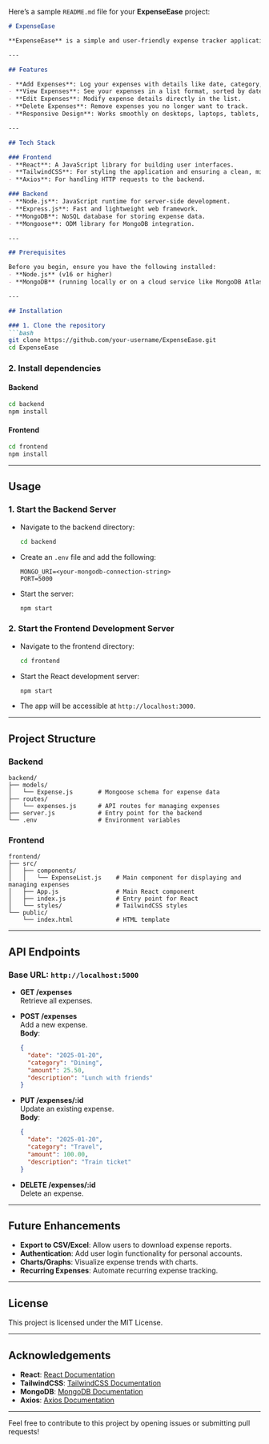 Here’s a sample `README.md` file for your **ExpenseEase** project:

```markdown
# ExpenseEase

**ExpenseEase** is a simple and user-friendly expense tracker application designed to help users manage and organize their daily expenses. It features a minimalist design, responsive layout, and CRUD functionality for seamless expense tracking.

---

## Features

- **Add Expenses**: Log your expenses with details like date, category, amount, and description.
- **View Expenses**: See your expenses in a list format, sorted by date (ascending/descending).
- **Edit Expenses**: Modify expense details directly in the list.
- **Delete Expenses**: Remove expenses you no longer want to track.
- **Responsive Design**: Works smoothly on desktops, laptops, tablets, and mobile devices.

---

## Tech Stack

### Frontend
- **React**: A JavaScript library for building user interfaces.
- **TailwindCSS**: For styling the application and ensuring a clean, minimalist design.
- **Axios**: For handling HTTP requests to the backend.

### Backend
- **Node.js**: JavaScript runtime for server-side development.
- **Express.js**: Fast and lightweight web framework.
- **MongoDB**: NoSQL database for storing expense data.
- **Mongoose**: ODM library for MongoDB integration.

---

## Prerequisites

Before you begin, ensure you have the following installed:
- **Node.js** (v16 or higher)
- **MongoDB** (running locally or on a cloud service like MongoDB Atlas)

---

## Installation

### 1. Clone the repository
```bash
git clone https://github.com/your-username/ExpenseEase.git
cd ExpenseEase
```

### 2. Install dependencies
#### Backend
```bash
cd backend
npm install
```

#### Frontend
```bash
cd frontend
npm install
```

---

## Usage

### 1. Start the Backend Server
- Navigate to the backend directory:
  ```bash
  cd backend
  ```
- Create an `.env` file and add the following:
  ```env
  MONGO_URI=<your-mongodb-connection-string>
  PORT=5000
  ```
- Start the server:
  ```bash
  npm start
  ```

### 2. Start the Frontend Development Server
- Navigate to the frontend directory:
  ```bash
  cd frontend
  ```
- Start the React development server:
  ```bash
  npm start
  ```
- The app will be accessible at `http://localhost:3000`.

---

## Project Structure

### Backend
```
backend/
├── models/
│   └── Expense.js       # Mongoose schema for expense data
├── routes/
│   └── expenses.js      # API routes for managing expenses
├── server.js            # Entry point for the backend
└── .env                 # Environment variables
```

### Frontend
```
frontend/
├── src/
│   ├── components/
│   │   └── ExpenseList.js    # Main component for displaying and managing expenses
│   ├── App.js                # Main React component
│   ├── index.js              # Entry point for React
│   └── styles/               # TailwindCSS styles
└── public/
    └── index.html            # HTML template
```

---

## API Endpoints

### Base URL: `http://localhost:5000`

- **GET /expenses**  
  Retrieve all expenses.

- **POST /expenses**  
  Add a new expense.  
  **Body**:
  ```json
  {
    "date": "2025-01-20",
    "category": "Dining",
    "amount": 25.50,
    "description": "Lunch with friends"
  }
  ```

- **PUT /expenses/:id**  
  Update an existing expense.  
  **Body**:
  ```json
  {
    "date": "2025-01-20",
    "category": "Travel",
    "amount": 100.00,
    "description": "Train ticket"
  }
  ```

- **DELETE /expenses/:id**  
  Delete an expense.

---

## Future Enhancements

- **Export to CSV/Excel**: Allow users to download expense reports.
- **Authentication**: Add user login functionality for personal accounts.
- **Charts/Graphs**: Visualize expense trends with charts.
- **Recurring Expenses**: Automate recurring expense tracking.

---

## License

This project is licensed under the MIT License.

---

## Acknowledgements

- **React**: [React Documentation](https://reactjs.org/)
- **TailwindCSS**: [TailwindCSS Documentation](https://tailwindcss.com/)
- **MongoDB**: [MongoDB Documentation](https://www.mongodb.com/docs/)
- **Axios**: [Axios Documentation](https://axios-http.com/)

---

Feel free to contribute to this project by opening issues or submitting pull requests!
``` 
